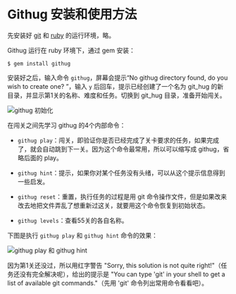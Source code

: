 # Githug 安装和使用方法

先安装好 [git](https://git-scm.com/) 和 [ruby](https://www.ruby-lang.org/) 的运行环境，略。

Githug 运行在 ruby 环境下，通过 gem 安装：

```
$ gem install githug
```

安装好之后，输入命令 `githug`，屏幕会提示“No githug directory found, do you wish to create one? ”，输入 `y` 后回车，提示已经创建了一个名为 git_hug 的新目录，并显示第1关的名称、难度和任务。切换到 git_hug 目录，准备开始闯关。

![githug 初始化](../images/githug-initialization.png)

在闯关之间先学习 githug 的4个内部命令：

* `githug play`：闯关，即验证你是否已经完成了关卡要求的任务，如果完成了，就会自动跳到下一关。因为这个命令最常用，所以可以缩写成 githug，省略后面的 play。

* `githug hint`：提示，如果你对某个任务没有头绪，可以从这个提示信息得到一些启发。

* `githug reset`：重置，执行任务的过程是用 git 命令操作文件，但是如果改来改去地把文件弄乱了想重新过这关，就要用这个命令恢复到初始状态。

* `githug levels`：查看55关的各自名称。

下图是执行 `githug play` 和 `githug hint` 命令的效果：

![githug play 和 githug hint](../images/githug-play-and-githug-hint.png)

因为第1关还没过，所以用红字警告 "Sorry, this solution is not quite right!"（任务还没有完全解决呢），给出的提示是 "You can type 'git' in your shell to get a list of available git commands."（先用 'git' 命令列出常用命令看看吧）。
